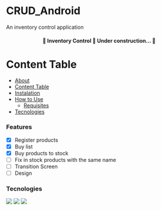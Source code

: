 # CRUD_Android
An inventory control application

<h4 align="center"> 
	🚧  Inventory Control 🚀 Under construction...  🚧
</h4>

Content Table
===========================
<!---ts-->
  * [About](#about)
  * [Content Table](#content-table)
  * [Instalation](#instalation)
  * [How to Use](#how-to-use)
    * [Requisites](#requisites)
  * [Tecnologies](#tecnologies)
  
  
  ### Features
  
  - [x] Register products
  - [x] Buy list
  - [x] Buy products to stock
  - [ ] Fix in stock products with the same name
  - [ ] Transition Screen
  - [ ] Design
  
  ### Tecnologies
  
  <img src="https://img.shields.io/badge/-Java-orange"/> <img src = "https://img.shields.io/badge/-Android%20Studio-blue"/> <img src="https://img.shields.io/badge/-MySQL-black"/>
